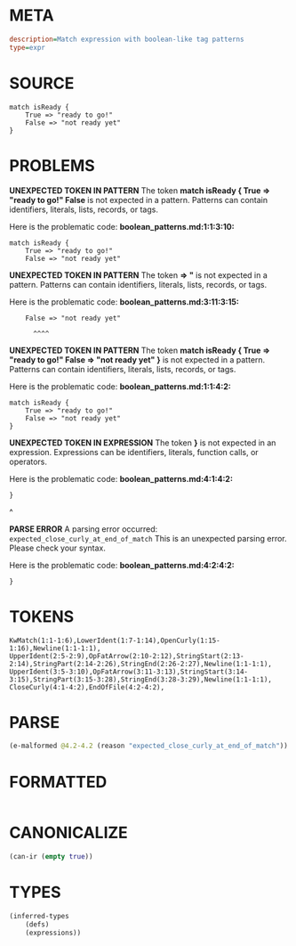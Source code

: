 # META
~~~ini
description=Match expression with boolean-like tag patterns
type=expr
~~~
# SOURCE
~~~roc
match isReady {
    True => "ready to go!"
    False => "not ready yet"
}
~~~
# PROBLEMS
**UNEXPECTED TOKEN IN PATTERN**
The token **match isReady {
    True => "ready to go!"
    False** is not expected in a pattern.
Patterns can contain identifiers, literals, lists, records, or tags.

Here is the problematic code:
**boolean_patterns.md:1:1:3:10:**
```roc
match isReady {
    True => "ready to go!"
    False => "not ready yet"
```


**UNEXPECTED TOKEN IN PATTERN**
The token **=> "** is not expected in a pattern.
Patterns can contain identifiers, literals, lists, records, or tags.

Here is the problematic code:
**boolean_patterns.md:3:11:3:15:**
```roc
    False => "not ready yet"
```
          ^^^^


**UNEXPECTED TOKEN IN PATTERN**
The token **match isReady {
    True => "ready to go!"
    False => "not ready yet"
}** is not expected in a pattern.
Patterns can contain identifiers, literals, lists, records, or tags.

Here is the problematic code:
**boolean_patterns.md:1:1:4:2:**
```roc
match isReady {
    True => "ready to go!"
    False => "not ready yet"
}
```


**UNEXPECTED TOKEN IN EXPRESSION**
The token **}** is not expected in an expression.
Expressions can be identifiers, literals, function calls, or operators.

Here is the problematic code:
**boolean_patterns.md:4:1:4:2:**
```roc
}
```
^


**PARSE ERROR**
A parsing error occurred: `expected_close_curly_at_end_of_match`
This is an unexpected parsing error. Please check your syntax.

Here is the problematic code:
**boolean_patterns.md:4:2:4:2:**
```roc
}
```
 


# TOKENS
~~~zig
KwMatch(1:1-1:6),LowerIdent(1:7-1:14),OpenCurly(1:15-1:16),Newline(1:1-1:1),
UpperIdent(2:5-2:9),OpFatArrow(2:10-2:12),StringStart(2:13-2:14),StringPart(2:14-2:26),StringEnd(2:26-2:27),Newline(1:1-1:1),
UpperIdent(3:5-3:10),OpFatArrow(3:11-3:13),StringStart(3:14-3:15),StringPart(3:15-3:28),StringEnd(3:28-3:29),Newline(1:1-1:1),
CloseCurly(4:1-4:2),EndOfFile(4:2-4:2),
~~~
# PARSE
~~~clojure
(e-malformed @4.2-4.2 (reason "expected_close_curly_at_end_of_match"))
~~~
# FORMATTED
~~~roc

~~~
# CANONICALIZE
~~~clojure
(can-ir (empty true))
~~~
# TYPES
~~~clojure
(inferred-types
	(defs)
	(expressions))
~~~
